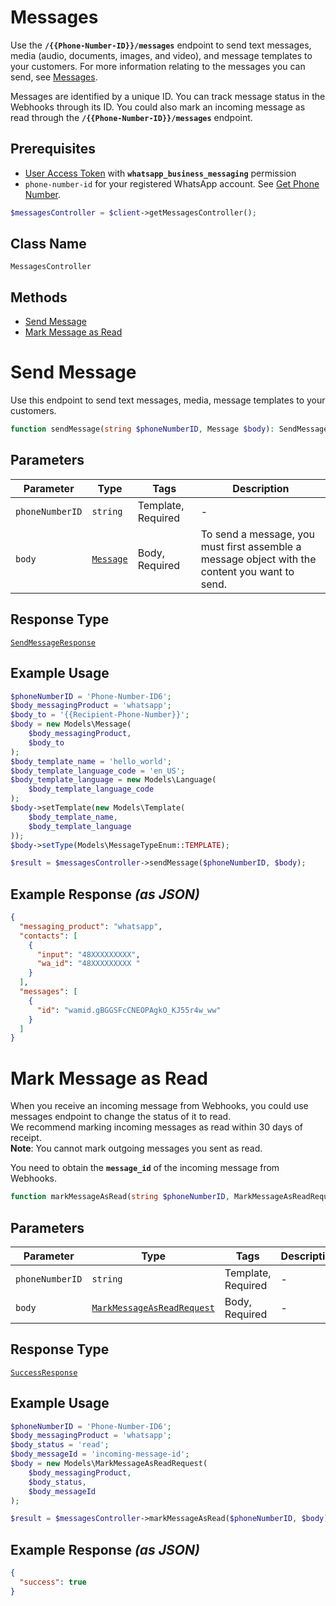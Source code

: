 # Messages

<!-- 
You can use this API to send text messages, media, and message templates to your customers. To send a message, create a **Message** object. Each message is identified by a unique ID. You can also mark an incoming message as read through the `/messages` endpoint. You can track message status with Webhooks by ID. 
-->
Use the **`/{{Phone-Number-ID}}/messages`** endpoint to send text messages, media (audio, documents, images, and video), and message templates to your customers. For more information relating to the messages you can send, see [Messages](#1f4f7644-cc97-40b5-b8e4-c19da268fff1).

Messages are identified by a unique ID. You can track message status in the Webhooks through its ID. You could also mark an incoming message as read through the **`/{{Phone-Number-ID}}/messages`** endpoint.

## Prerequisites

* [User Access Token](https://developers.facebook.com/docs/facebook-login/access-tokens#usertokens) with **`whatsapp_business_messaging`** permission
* `phone-number-id` for your registered WhatsApp account. See [Get Phone Number](#c72d9c17-554d-4ae1-8f9e-b28a94010b28).

```php
$messagesController = $client->getMessagesController();
```

## Class Name

`MessagesController`

## Methods

* [Send Message](../../doc/controllers/messages.md#send-message)
* [Mark Message as Read](../../doc/controllers/messages.md#mark-message-as-read)


# Send Message

Use this endpoint to send text messages, media, message templates to your customers.

```php
function sendMessage(string $phoneNumberID, Message $body): SendMessageResponse
```

## Parameters

| Parameter | Type | Tags | Description |
|  --- | --- | --- | --- |
| `phoneNumberID` | `string` | Template, Required | - |
| `body` | [`Message`](../../doc/models/message.md) | Body, Required | To send a message, you must first assemble a message object with the content you want to send. |

## Response Type

[`SendMessageResponse`](../../doc/models/send-message-response.md)

## Example Usage

```php
$phoneNumberID = 'Phone-Number-ID6';
$body_messagingProduct = 'whatsapp';
$body_to = '{{Recipient-Phone-Number}}';
$body = new Models\Message(
    $body_messagingProduct,
    $body_to
);
$body_template_name = 'hello_world';
$body_template_language_code = 'en_US';
$body_template_language = new Models\Language(
    $body_template_language_code
);
$body->setTemplate(new Models\Template(
    $body_template_name,
    $body_template_language
));
$body->setType(Models\MessageTypeEnum::TEMPLATE);

$result = $messagesController->sendMessage($phoneNumberID, $body);
```

## Example Response *(as JSON)*

```json
{
  "messaging_product": "whatsapp",
  "contacts": [
    {
      "input": "48XXXXXXXXX",
      "wa_id": "48XXXXXXXXX "
    }
  ],
  "messages": [
    {
      "id": "wamid.gBGGSFcCNEOPAgkO_KJ55r4w_ww"
    }
  ]
}
```


# Mark Message as Read

When you receive an incoming message from Webhooks, you could use messages endpoint to change the status of it to read.  
We recommend marking incoming messages as read within 30 days of receipt.  
**Note**: You cannot mark outgoing messages you sent as read.

You need to obtain the **`message_id`** of the incoming message from Webhooks.

```php
function markMessageAsRead(string $phoneNumberID, MarkMessageAsReadRequest $body): SuccessResponse
```

## Parameters

| Parameter | Type | Tags | Description |
|  --- | --- | --- | --- |
| `phoneNumberID` | `string` | Template, Required | - |
| `body` | [`MarkMessageAsReadRequest`](../../doc/models/mark-message-as-read-request.md) | Body, Required | - |

## Response Type

[`SuccessResponse`](../../doc/models/success-response.md)

## Example Usage

```php
$phoneNumberID = 'Phone-Number-ID6';
$body_messagingProduct = 'whatsapp';
$body_status = 'read';
$body_messageId = 'incoming-message-id';
$body = new Models\MarkMessageAsReadRequest(
    $body_messagingProduct,
    $body_status,
    $body_messageId
);

$result = $messagesController->markMessageAsRead($phoneNumberID, $body);
```

## Example Response *(as JSON)*

```json
{
  "success": true
}
```

